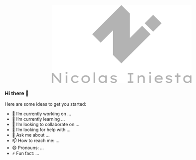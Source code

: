 <img align="top" hspace="30%" height="250" src="https://github.com/inicolas69/inicolas69/blob/master/images/logo-text-grey.png?raw=true">

### Hi there 👋

Here are some ideas to get you started:

- 🔭 I’m currently working on ...
- 🌱 I’m currently learning ...
- 👯 I’m looking to collaborate on ...
- 🤔 I’m looking for help with ...
- 💬 Ask me about ...
- 📫 How to reach me: ...
- 😄 Pronouns: ...
- ⚡ Fun fact: ...
